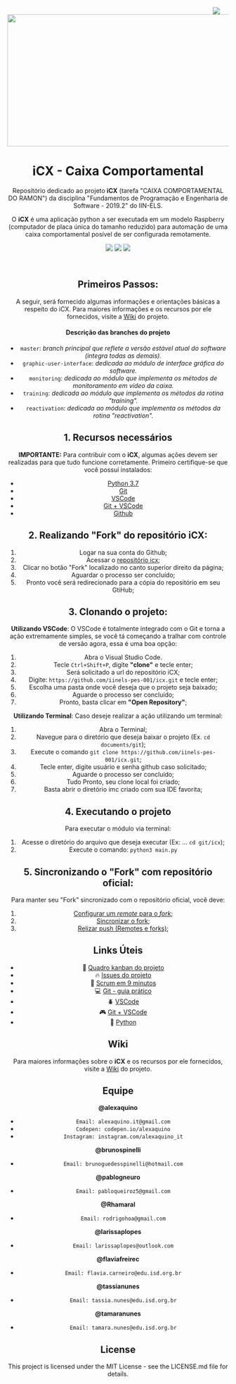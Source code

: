 <img align="right" hspace="20" src="https://img.shields.io/badge/ICX-v1.0.0-orange.svg?style=flat-square">

<div style="text-align:center"> <IMG WIDTH = 600 height = 300 SRC="https://i.ibb.co/Lp5cXVT/img.jpg" align = "middle">
   
      
# iCX - Caixa Comportamental
Repositório dedicado ao projeto **iCX** (tarefa "CAIXA COMPORTAMENTAL DO RAMON") da disciplina "Fundamentos de Programação e Engenharia de Software - 2019.2" do IIN-ELS.

O **iCX** é uma aplicação python a ser executada em um modelo Raspberry (computador de placa única do tamanho reduzido) para automação de uma caixa comportamental posível de ser configurada remotamente.

<img src="https://img.shields.io/static/v1.svg?style=flat-square&label=PYTHON&message=3.7.4&color=blue"/> <img src="https://img.shields.io/static/v1.svg?style=flat-square&label=VSCODE&message=1.37.1&color=green"/> <img src="https://img.shields.io/static/v1.svg?style=flat-square&label=Git&message=2.21.0&color=inactive"/>

<br>

## Primeiros Passos: 
A seguir, será fornecido algumas informações e orientações básicas a respeito do iCX. Para maiores informações e os recursos por ele fornecidos, visite a [Wiki] do projeto.

#### Descrição das branches do projeto

- `master`: *branch principal que reflete a versão estável atual do software (integra todas as demais).*
- `graphic-user-interface`: *dedicada ao módulo de interface gráfica do software.*
- `monitoring`: *dedicada ao módulo que implementa os métodos de monitoramento em vídeo da caixa.*
- `training`: *dedicada ao módulo que implementa os métodos da rotina "training".*
- `reactivation`: *dedicada ao módulo que implementa os métodos da rotina "reactivation".*



## 1. Recursos necessários

**IMPORTANTE:** Para contribuir com o **iCX**, algumas ações devem ser realizadas para que tudo funcione corretamente. Primeiro certifique-se que você possuí instalados: 

- [Python 3.7] 
- [Git] 
- [VSCode] 
- [Git + VSCode] 
- [Github] 

## 2. Realizando "Fork" do repositório iCX:

   1. Logar na sua conta do Github;
   2. Acessar o [repositório icx]; 
   3. Clicar no botão "Fork" localizado no canto superior direito da página;
   4. Aguardar o processo ser concluído;
   5. Pronto você será redirecionado para a cópia do repositório em seu GtiHub;

## 3. Clonando o projeto:
 
**Utilizando VSCode**: 
O VSCode é totalmente integrado com o Git e torna a ação extremamente simples, se você tá começando a tralhar com controle de versão agora, essa é uma boa opção:

  1. Abra o Visual Studio Code.
  2. Tecle `Ctrl+Shift+P`, digite **"clone"** e tecle enter;
  3. Será solicitado a url do repositório iCX; 
  4. Digite: `https://github.com/iinels-pes-001/icx.git` e tecle enter;
  5. Escolha uma pasta onde você deseja que o projeto seja baixado;
  6. Aguarde o processo ser concluído;
  7. Pronto, basta clicar em **"Open Repository"**;

**Utilizando Terminal**: 
Caso deseje realizar a ação utilizando um terminal:

  1. Abra o Terminal;
  2. Navegue para o diretório que deseja baixar o projeto (Ex. `cd documents/git`);
  3. Execute o comando `git clone https://github.com/iinels-pes-001/icx.git`; 
  4. Tecle enter, digite usuário e senha github caso solicitado; 
  5. Aguarde o processo ser concluído;
  6. Tudo Pronto, seu clone local foi criado;
  7. Basta abrir o diretório imc criado com sua IDE favorita;

## 4. Executando o projeto

Para executar o módulo via terminal: 
1. Acesse o diretório do arquivo que deseja executar (Ex: ... `cd git/icx`); 
2. Execute o comando: `python3 main.py`

## 5. Sincronizando o "Fork" com repositório oficial:

Para manter seu "Fork" sincronizado com o repositório oficial, você deve:
1. [Configurar um *remote* para o *fork*];
2. [Sincronizar o fork];
3. [Relizar push (Remotes e forks)];

## Links Úteis
- :dart: [Quadro kanban do projeto] 
- :fire: [Issues do projeto] 
- :rocket: [Scrum em 9 minutos]
- :computer: [Git - guia prático] 
- :beetle: [VSCode] 
- :video_game: [Git + VSCode] 
- :snake: [Python]

## Wiki

Para maiores informações sobre o **iCX** e os recursos por ele fornecidos, visite a [Wiki] do projeto.

## Equipe

**@alexaquino**
* `Email: alexaquino.it@gmail.com`
* `Codepen: codepen.io/alexaquino`
* `Instagram: instagram.com/alexaquino_it`


**@brunospinelli**
* `Email: brunoguedesspinelli@hotmail.com`


**@pablogneuro**
* `Email: pabloqueiroz5@gmail.com`


**@Rhamaral**
* `Email: rodrigohoa@gmail.com`

**@larissaplopes**
* `Email: larissaplopes@outlook.com`

**@flaviafreirec**
* `Email: flavia.carneiro@edu.isd.org.br`

**@tassianunes**
* `Email: tassia.nunes@edu.isd.org.br`

**@tamaranunes**
* `Email: tamara.nunes@edu.isd.org.br`

## License

This project is licensed under the MIT License - see the LICENSE.md file for details.


<!-- Links -->

[Python 3.7]: https://www.python.org/downloads/
[Git]: https://git-scm.com/
[Github]: https://github.com
[repositório iCX]: https://github.com/iinels-pes-001/icx
[url icx]: https://github.com/iinels-pes-001/iCX
[Wiki]: https://github.com/iinels-pes-001/iCX/wiki
[Configurar um *remote* para o *fork*]: https://help.github.com/en/articles/configuring-a-remote-for-a-fork
[Sincronizar o fork]: https://help.github.com/en/articles/syncing-a-fork
[Relizar push (Remotes e forks)]: https://help.github.com/en/articles/pushing-commits-to-a-remote-repository
[Quadro kanban do projeto]: https://github.com/iinels-pes-001/iCX/projects/1
[Issues do projeto]: https://github.com/iinels-pes-001/iCX/issues
[Scrum em 9 minutos]: https://www.youtube.com/watch?time_continue=3&v=XfvQWnRgxG0
[Git - guia prático]: https://rogerdudler.github.io/git-guide/index.pt_BR.html
[VSCode]: https://code.visualstudio.com/
[Git + VSCode]: https://code.visualstudio.com/docs/editor/versioncontrol
[Python]: https://www.python.org/


